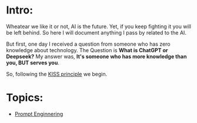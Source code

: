 # Intro:

Wheatear we like it or not, AI is the future. Yet, if you keep fighting it you will be left behind. So here I will document anything I pass by related to the AI.

But first, one day I received a question from someone who has zero knowledge about technology.
The Question is **What is ChatGPT or Deepseek?**
My answer was, **It's someone who has more knowledge than you, BUT serves you**.

So, following the [KISS principle](https://en.wikipedia.org/wiki/KISS_principle) we begin.

# Topics:

- [Prompt Enginnering](https://github.com/Gl00ria/ai_journey/tree/main/Prompt_Engineering)
